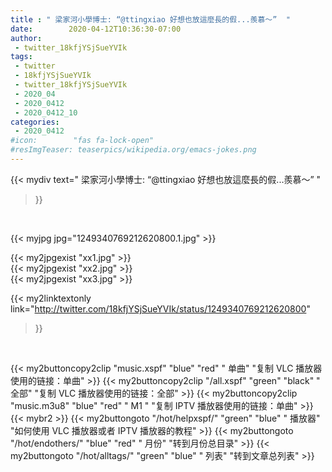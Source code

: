 ```yaml
---
title : " 梁家河小學博士: “@ttingxiao 好想也放這麼長的假...羨慕～”  "
date:        2020-04-12T10:36:30-07:00
author:
 - twitter_18kfjYSjSueYVIk
tags:
 - twitter
 - 18kfjYSjSueYVIk
 - twitter_18kfjYSjSueYVIk
 - 2020_04
 - 2020_0412
 - 2020_0412_10
categories:
 - 2020_0412
#icon:        "fas fa-lock-open"
#resImgTeaser: teaserpics/wikipedia.org/emacs-jokes.png
---
```


{{< mydiv text=" 梁家河小學博士: “@ttingxiao 好想也放這麼長的假...羨慕～”  "
>}}
<br>


 {{< myjpg jpg="1249340769212620800.1.jpg" >}}<br> 

{{< my2jpgexist "xx1.jpg" >}}<br>
{{< my2jpgexist "xx2.jpg" >}}<br>
{{< my2jpgexist "xx3.jpg" >}}<br>


{{< my2linktextonly link="http://twitter.com/18kfjYSjSueYVIk/status/1249340769212620800"
>}}


<br>

{{< my2buttoncopy2clip "music.xspf"        "blue"   "red"    " 单曲"  "复制 VLC 播放器使用的链接：单曲" >}} {{< my2buttoncopy2clip "/all.xspf"         "green"  "black"  " 全部"  "复制 VLC 播放器使用的链接：全部" >}} {{< my2buttoncopy2clip "music.m3u8"        "blue"   "red"    " M1 "    "复制 IPTV 播放器使用的链接：单曲" >}} {{< mybr2 >}} {{< my2buttongoto      "/hot/helpxspf/"    "green"  "blue"   " 播放器" "如何使用 VLC 播放器或者 IPTV 播放器的教程" >}} {{< my2buttongoto      "/hot/endothers/"   "blue"   "red"    " 月份"   "转到月份总目录" >}} {{< my2buttongoto      "/hot/alltags/"     "green"  "blue"   " 列表"   "转到文章总列表" >}} 
